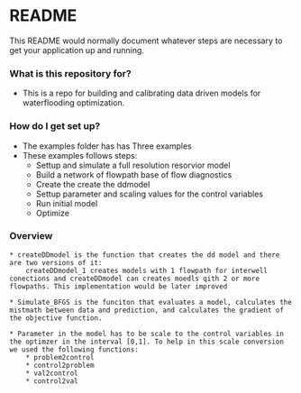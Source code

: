 # README #

This README would normally document whatever steps are necessary to get your application up and running.

### What is this repository for? ###

* This is a repo for building and calibrating data driven models for waterflooding optimization.


### How do I get set up? ###

* The examples folder has has Three examples
* These examples follows steps:
    * Settup and simulate a full resolution resorvior model
    * Build a network of flowpath base of flow diagnostics
    * Create the create the ddmodel 
    * Settup parameter and scaling values for the control variables
    * Run initial model
    * Optimize

    
### Overview    
    * createDDmodel is the function that creates the dd model and there are two versions of it:
        createDDmodel_1 creates models with 1 flowpath for interwell conections and createDDmodel can creates moedls qith 2 or more flowpaths. This implementation would be later improved
        
    * Simulate_BFGS is the funciton that evaluates a model, calculates the mistmath between data and prediction, and calculates the gradient of the objective function.
    
    * Parameter in the model has to be scale to the control variables in the optimzer in the interval [0,1]. To help in this scale conversion we used the following functions:
        * problem2control
        * control2problem
        * val2control 
        * control2val 

